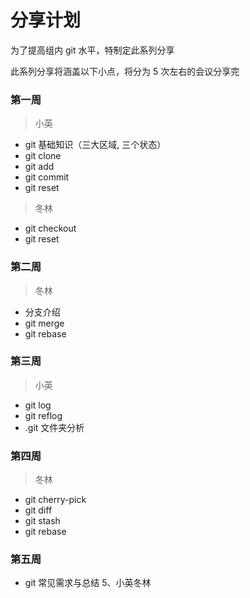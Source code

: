 # 分享计划

为了提高组内 git 水平，特制定此系列分享

此系列分享将涵盖以下小点，将分为 5 次左右的会议分享完

### 第一周

> 小英
- git 基础知识（三大区域, 三个状态）
- git clone
- git add
- git commit
- git reset

> 冬林
- git checkout
- git reset

### 第二周

> 冬林
- 分支介绍
- git merge
- git rebase

### 第三周

> 小英
- git log
- git reflog
- .git 文件夹分析

### 第四周

> 冬林
- git cherry-pick
- git diff
- git stash
- git rebase


### 第五周

- git 常见需求与总结 5、小英冬林

